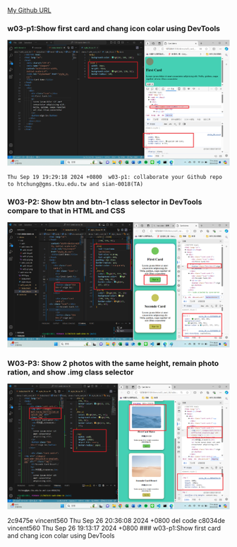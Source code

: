 [My Github URL](https://github.com/vincent560/1131-sweb-demo-36.git)

### w03-p1:Show first card and chang icon colar using DevTools


![](w03-p1.png)
```
Thu Sep 19 19:29:18 2024 +0800  w03-p1: collaborate your Github repo to htchung@gms.tku.edu.tw and sian-0018(TA)
```
### W03-P2: Show btn and btn-1 class selector in DevTools compare to that in HTML and CSS

![](./w03-p2.png)

### W03-P3: Show 2 photos with the same height, remain photo ration, and show .img class selector

![](./w03-p3.png)


2c9475e vincent560      Thu Sep 26 20:36:08 2024 +0800  del code
c8034de vincent560      Thu Sep 26 19:13:17 2024 +0800  ### w03-p1:Show first card and chang icon colar using DevTools